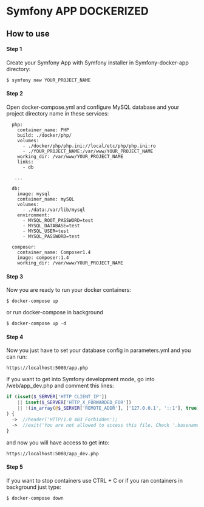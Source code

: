 # Symfony APP DOCKERIZED


## How to use

<h4>Step 1</h4>

Create your Symfony App with Symfony installer in Symfony-docker-app directory:

````
$ symfony new YOUR_PROJECT_NAME
```` 
<h4>Step 2</h4>
Open docker-compose.yml and configure MySQL database and your project directory name in these services:

````
  php:
    container_name: PHP
    build: ./docker/php/
    volumes:
      - ./docker/php/php.ini://local/etc/php/php.ini:ro
      - ./YOUR_PROJECT_NAME:/var/www/YOUR_PROJECT_NAME
    working_dir: /var/www/YOUR_PROJECT_NAME
    links:
      - db
      
   ...
   
  db:
    image: mysql
    container_name: mySQL
    volumes:
      - ./data:/var/lib/mysql
    environment:
      - MYSQL_ROOT_PASSWORD=test
      - MYSQL_DATABASE=test
      - MYSQL_USER=test
      - MYSQL_PASSWORD=test
      
  composer:
    container_name: Composer1.4
    image: composer:1.4
    working_dir: /var/www/YOUR_PROJECT_NAME
````

<h4>Step 3</h4>

Now you are ready to run your docker containers:

````
$ docker-compose up

````
or run docker-compose in background
````
$ docker-compose up -d
````
<h4>Step 4</h4>
Now you just have to set your database config in parameters.yml and you can run:

````
https://localhost:5080/app.php

````

If you want to get into Symfony development mode, go into /web/app_dev.php and comment this lines:

```php
if (isset($_SERVER['HTTP_CLIENT_IP'])
    || isset($_SERVER['HTTP_X_FORWARDED_FOR'])
    || !(in_array(@$_SERVER['REMOTE_ADDR'], ['127.0.0.1', '::1'], true) || PHP_SAPI === 'cli-server')
) {
  ->  //header('HTTP/1.0 403 Forbidden');
  ->  //exit('You are not allowed to access this file. Check '.basename(__FILE__).' for more information.');
}

```

and now you will have access to get into:
````
https://localhost:5080/app_dev.php
````

<h4>Step 5</h4>

If you want to stop containers use CTRL + C or if you ran containers in background just type:

````
$ docker-compose down
````
